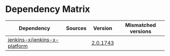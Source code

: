 # Dependency Matrix

Dependency | Sources | Version | Mismatched versions
---------- | ------- | ------- | -------------------
[jenkins-x/jenkins-x-platform](https://github.com/jenkins-x/jenkins-x-platform) |  | [2.0.1743](https://github.com/jenkins-x/jenkins-x-platform/releases/tag/v2.0.1743) | 
